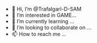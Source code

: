 - 👋 Hi, I’m @Trafalgarl-D-SAM
- 👀 I’m interested in GAME...
- 🌱 I’m currently learning ...
- 💞️ I’m looking to collaborate on ...
- 📫 How to reach me ...

<!---
Trafalgarl-D-SAM/Trafalgarl-D-SAM is a ✨ special ✨ repository because its `README.md` (this file) appears on your GitHub profile.
You can click the Preview link to take a look at your changes.
--->
